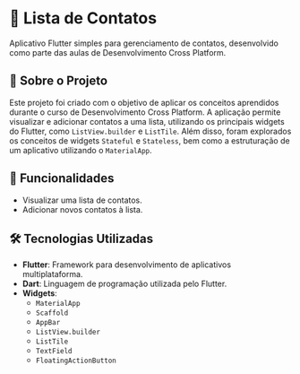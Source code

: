 # 📇 Lista de Contatos

Aplicativo Flutter simples para gerenciamento de contatos, desenvolvido como parte das aulas de Desenvolvimento Cross Platform.

## 🧾 Sobre o Projeto

Este projeto foi criado com o objetivo de aplicar os conceitos aprendidos durante o curso de Desenvolvimento Cross Platform. A aplicação permite visualizar e adicionar contatos a uma lista, utilizando os principais widgets do Flutter, como `ListView.builder` e `ListTile`. Além disso, foram explorados os conceitos de widgets `Stateful` e `Stateless`, bem como a estruturação de um aplicativo utilizando o `MaterialApp`.

## 🚀 Funcionalidades

- Visualizar uma lista de contatos.
- Adicionar novos contatos à lista.

## 🛠️ Tecnologias Utilizadas

- **Flutter**: Framework para desenvolvimento de aplicativos multiplataforma.
- **Dart**: Linguagem de programação utilizada pelo Flutter.
- **Widgets**:
  - `MaterialApp`
  - `Scaffold`
  - `AppBar`
  - `ListView.builder`
  - `ListTile`
  - `TextField`
  - `FloatingActionButton`



